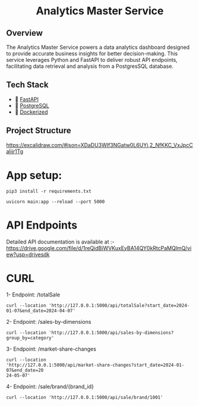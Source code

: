 <h1 align=center><strong>Analytics Master Service</strong></h1>

## Overview
The Analytics Master Service powers a data analytics dashboard designed to provide accurate business insights for better decision-making. This service leverages Python and FastAPI to deliver robust API endpoints, facilitating data retrieval and analysis from a PostgresSQL database.

## Tech Stack

* 🐍 [FastAPI](https://fastapi.tiangolo.com/)
* 🐘 [PostgreSQL](https://www.postgresql.org/docs/current/libpq-async.html)
* 🐳 [Dockerized](https://www.docker.com/)


## Project Structure

https://excalidraw.com/#json=XDaDU3WIf3NGatw0L6UYj,2_NfKKC_VxJpcCalijr1Tg

# App setup:
   
    pip3 install -r requirements.txt

    uvicorn main:app --reload --port 5000
# API Endpoints

   Detailed API documentation is available at :- https://drive.google.com/file/d/1reQidBjWVKuxEyBA14QY0kRtcPaMQlmQ/view?usp=drivesdk
   
# CURL
1- Endpoint: /totalSale

`curl --location
'http://127.0.0.1:5000/api/totalSale?start_date=2024-01-07&end_date=2024-04-07'`

2- Endpoint: /sales-by-dimensions

    curl --location 'http://127.0.0.1:5000/api/sales-by-dimensions?group_by=category'

3- Endpoint: /market-share-changes

    curl --location
    'http://127.0.0.1:5000/api/market-share-changes?start_date=2024-01-07&end_date=20
    24-05-07'

4- Endpoint: /sale/brand/{brand_id}

    curl --location 'http://127.0.0.1:5000/api/sale/brand/1001'
